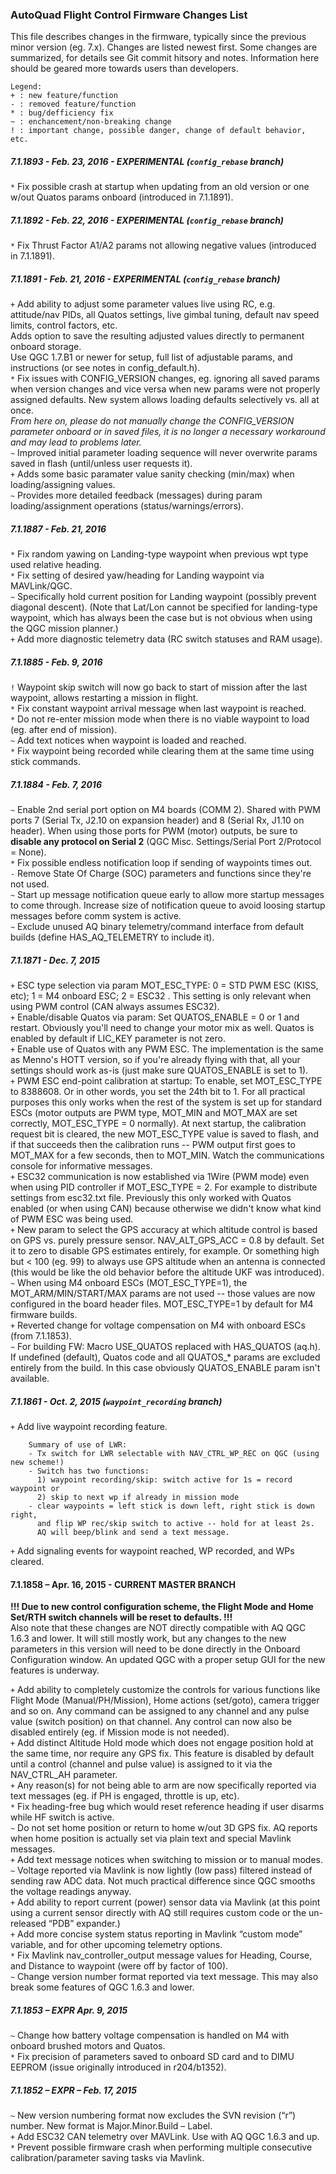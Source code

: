 ### AutoQuad Flight Control Firmware Changes List

This file describes changes in the firmware, typically since the previous minor version (eg. 7.x).  Changes are listed newest first.  Some changes are summarized, for details see Git commit hitsory and notes.  Information here should be geared more towards users than developers.

	Legend:
	+ : new feature/function
	- : removed feature/function
	* : bug/defficiency fix
	~ : enchancement/non-breaking change
	! : important change, possible danger, change of default behavior, etc.


##### 7.1.1893 - Feb. 23, 2016 - EXPERIMENTAL (`config_rebase` branch)

`*` Fix possible crash at startup when updating from an old version or one w/out Quatos params onboard (introduced in 7.1.1891).

##### 7.1.1892 - Feb. 22, 2016 - EXPERIMENTAL (`config_rebase` branch)

`*` Fix Thrust Factor A1/A2 params not allowing negative values (introduced in 7.1.1891).

##### 7.1.1891 - Feb. 21, 2016 - EXPERIMENTAL (`config_rebase` branch)

`+` Add ability to adjust some parameter values live using RC, e.g. attitude/nav PIDs, all Quatos settings, live gimbal tuning, default nav speed limits, control factors, etc.  
        Adds option to save the resulting adjusted values directly to permanent onboard storage.  
        Use QGC 1.7.B1 or newer for setup, full list of adjustable params, and instructions (or see notes in config_default.h).  
`*` Fix issues with CONFIG_VERSION changes, eg. ignoring all saved params when version changes and vice versa when new params were not properly assigned defaults. New system allows loading defaults selectively vs. all at once.  
        *From here on, please do not manually change the CONFIG_VERSION parameter onboard or in saved files, it is no longer a necessary workaround and may lead to problems later.*  
`~` Improved initial parameter loading sequence will never overwrite params saved in flash (until/unless user requests it).  
`+` Adds some basic paramater value sanity checking (min/max) when loading/assigning values.  
`~` Provides more detailed feedback (messages) during param loading/assignment operations (status/warnings/errors).  

##### 7.1.1887 - Feb. 21, 2016

`*` Fix random yawing on Landing-type waypoint when previous wpt type used relative heading.  
`*` Fix setting of desired yaw/heading for Landing waypoint via MAVLink/QGC.  
`~` Specifically hold current position for Landing waypoint (possibly prevent diagonal descent). (Note that Lat/Lon cannot be specified for landing-type waypoint, which has always been the case but is not obvious when using the QGC mission planner.)  
`+` Add more diagnostic telemetry data (RC switch statuses and RAM usage).  

##### 7.1.1885 - Feb. 9, 2016

`!` Waypoint skip switch will now go back to start of mission after the last waypoint, allows restarting a mission in flight.  
`*` Fix constant waypoint arrival message when last waypoint is reached.  
`*` Do not re-enter mission mode when there is no viable waypoint to load (eg. after end of mission).  
`~` Add text notices when waypoint is loaded and reached.  
`*` Fix waypoint being recorded while clearing them at the same time using stick commands.

##### 7.1.1884 - Feb. 7, 2016

`~` Enable 2nd serial port option on M4 boards (COMM 2). Shared with PWM ports 7 (Serial Tx, J2.10 on expansion header) and 8 (Serial Rx, J1.10 on header).  When using those ports for PWM (motor) outputs, be sure to **disable any protocol on Serial 2** (QGC Misc. Settings/Serial Port 2/Protocol = None).  
`*` Fix possible endless notification loop if sending of waypoints times out.  
`-` Remove State Of Charge (SOC) parameters and functions since they're not used.  
`~` Start up message notification queue early to allow more startup messages to come through.  Increase size of notification queue to avoid loosing startup messages before comm system is active.  
`~` Exclude unused AQ binary telemetry/command interface from default builds (define HAS_AQ_TELEMETRY to include it).

##### 7.1.1871 - Dec. 7, 2015

`+` ESC type selection via param MOT_ESC_TYPE: 0 = STD PWM ESC (KISS, etc); 1 = M4 onboard ESC; 2 = ESC32 . This setting is only relevant when using PWM control (CAN always assumes ESC32).  
`+` Enable/disable Quatos via param: Set QUATOS_ENABLE = 0 or 1 and restart. Obviously you'll need to change your motor mix as well. Quatos is enabled by default if LIC_KEY parameter is not zero.  
`+` Enable use of Quatos with any PWM ESC. The implementation is the same as Menno's HOTT version, so if you're already flying with that, all your settings should work as-is (just make sure QUATOS_ENABLE is set to 1).  
`+` PWM ESC end-point calibration at startup: To enable, set MOT_ESC_TYPE to 8388608. Or in other words, you set the 24th bit to 1. For all practical purposes this only works when the rest of the system is set up for standard ESCs (motor outputs are PWM type, MOT_MIN and MOT_MAX are set correctly, MOT_ESC_TYPE = 0 normally). At next startup, the calibration request bit is cleared, the new MOT_ESC_TYPE value is saved to flash, and if that succeeds then the calibration runs -- PWM output first goes to MOT_MAX for a few seconds, then to MOT_MIN. Watch the communications console for informative messages.  
`+` ESC32 communication is now established via 1Wire (PWM mode) even when using PID controller if MOT_ESC_TYPE = 2. For example to distribute settings from esc32.txt file. Previously this only worked with Quatos enabled (or when using CAN) because otherwise we didn't know what kind of PWM ESC was being used.  
`+` New param to select the GPS accuracy at which altitude control is based on GPS vs. purely pressure sensor. NAV_ALT_GPS_ACC = 0.8 by default. Set it to zero to disable GPS estimates entirely, for example. Or something high but < 100 (eg. 99) to always use GPS altitude when an antenna is connected (this would be like the old behavior before the altitude UKF was introduced).  
`~` When using M4 onboard ESCs (MOT_ESC_TYPE=1), the MOT_ARM/MIN/START/MAX params are not used -- those values are now configured in the board header files. MOT_ESC_TYPE=1 by default for M4 firmware builds.  
`+` Reverted change for voltage compensation on M4 with onboard ESCs (from 7.1.1853).  
`~` For building FW: Macro USE_QUATOS replaced with HAS_QUATOS (aq.h). If undefined (default), Quatos code and all QUATOS_* params are excluded entirely from the build. In this case obviously QUATOS_ENABLE param isn't available.

##### 7.1.1861 - Oct. 2, 2015 (`waypoint_recording` branch)

`+` Add live waypoint recording feature.  

		Summary of use of LWR:  
		- Tx switch for LWR selectable with NAV_CTRL_WP_REC on QGC (using new scheme!)  
		- Switch has two functions:  
		  1) waypoint recording/skip: switch active for 1s = record waypoint or  
		  2) skip to next wp if already in mission mode  
		- clear waypoints = left stick is down left, right stick is down right,  
		  and flip WP rec/skip switch to active -- hold for at least 2s.  
		  AQ will beep/blink and send a text message.

`+` Add signaling events for waypoint reached, WP recorded, and WPs cleared.  

#### 7.1.1858 – Apr. 16, 2015 - CURRENT MASTER BRANCH

**!!! Due to new control configuration scheme, the Flight Mode and Home Set/RTH switch channels will be reset to defaults. !!!**  
Also note that these changes are NOT directly compatible with AQ QGC 1.6.3 and lower. It will still mostly work, but any changes to the new parameters in this version will need to be done directly in the Onboard Configuration window.  An updated QGC with a proper setup GUI for the new features is underway.

`+` Add ability to completely customize the controls for various functions like Flight Mode (Manual/PH/Mission), Home actions (set/goto), camera trigger and so on. Any command can be assigned to any channel and any pulse value (switch position) on that channel.  Any control can now also be disabled entirely (eg. if Mission mode is not needed).  
`+` Add distinct Altitude Hold mode which does not engage position hold at the same time, nor require any GPS fix.  This feature is disabled by default until a control (channel and pulse value) is assigned to it via the NAV_CTRL_AH parameter.  
`+` Any reason(s) for not being able to arm are now specifically reported via text messages (eg. if PH is engaged, throttle is up, etc).  
`*` Fix heading-free bug which would reset reference heading if user disarms while HF switch is active.  
`~` Do not set home position or return to home w/out 3D GPS fix.  AQ reports when home position is actually set via plain text and special Mavlink messages.  
`+` Add text message notices when switching to mission or to manual modes.  
`~` Voltage reported via Mavlink is now lightly (low pass) filtered instead of sending raw ADC data. Not much practical difference since QGC smooths the voltage readings anyway.  
`+` Add ability to report current (power) sensor data via Mavlink (at this point using a current sensor directly with AQ still requires custom code or the un-released “PDB” expander.)  
`+` Add more concise system status reporting in Mavlink “custom mode” variable, and for other upcoming telemetry options.  
`*` Fix Mavlink nav_controller_output message values for Heading, Course, and Distance to waypoint (were off by factor of 100).  
`~` Change version number format reported via text message.  This may also break some features of QGC 1.6.3 and lower.  

##### 7.1.1853 – EXPR Apr. 9, 2015

`~` Change how battery voltage compensation is handled on M4 with onboard brushed motors and Quatos.  
`*` Fix precision of parameters saved to onboard SD card and to DIMU EEPROM (issue originally introduced in r204/b1352).  

##### 7.1.1852 – EXPR – Feb. 17, 2015

`~` New version numbering format now excludes the SVN revision (“r”) number.  New format is  Major.Minor.Build – Label.  
`+` Add ESC32 CAN telemetry over MAVLink.  Use with AQ QGC 1.6.3 and up.  
`*` Prevent possible firmware crash when performing multiple consecutive calibration/parameter saving tasks via Mavlink.  
